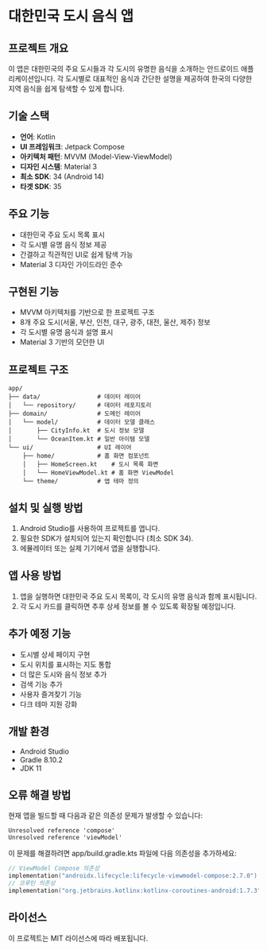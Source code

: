 # 대한민국 도시 음식 앱

## 프로젝트 개요
이 앱은 대한민국의 주요 도시들과 각 도시의 유명한 음식을 소개하는 안드로이드 애플리케이션입니다. 각 도시별로 대표적인 음식과 간단한 설명을 제공하여 한국의 다양한 지역 음식을 쉽게 탐색할 수 있게 합니다.

## 기술 스택
- **언어**: Kotlin
- **UI 프레임워크**: Jetpack Compose
- **아키텍처 패턴**: MVVM (Model-View-ViewModel)
- **디자인 시스템**: Material 3
- **최소 SDK**: 34 (Android 14)
- **타겟 SDK**: 35

## 주요 기능
- 대한민국 주요 도시 목록 표시
- 각 도시별 유명 음식 정보 제공
- 간결하고 직관적인 UI로 쉽게 탐색 가능
- Material 3 디자인 가이드라인 준수

## 구현된 기능
- MVVM 아키텍처를 기반으로 한 프로젝트 구조
- 8개 주요 도시(서울, 부산, 인천, 대구, 광주, 대전, 울산, 제주) 정보
- 각 도시별 유명 음식과 설명 표시
- Material 3 기반의 모던한 UI

## 프로젝트 구조
```
app/
├── data/                # 데이터 레이어
│   └── repository/      # 데이터 레포지토리
├── domain/              # 도메인 레이어
│   └── model/           # 데이터 모델 클래스
│       ├── CityInfo.kt  # 도시 정보 모델
│       └── OceanItem.kt # 일반 아이템 모델
└── ui/                  # UI 레이어
    ├── home/            # 홈 화면 컴포넌트
    │   ├── HomeScreen.kt    # 도시 목록 화면
    │   └── HomeViewModel.kt # 홈 화면 ViewModel
    └── theme/           # 앱 테마 정의
```

## 설치 및 실행 방법
1. Android Studio를 사용하여 프로젝트를 엽니다.
2. 필요한 SDK가 설치되어 있는지 확인합니다 (최소 SDK 34).
3. 에뮬레이터 또는 실제 기기에서 앱을 실행합니다.

## 앱 사용 방법
1. 앱을 실행하면 대한민국 주요 도시 목록이, 각 도시의 유명 음식과 함께 표시됩니다.
2. 각 도시 카드를 클릭하면 추후 상세 정보를 볼 수 있도록 확장될 예정입니다.

## 추가 예정 기능
- 도시별 상세 페이지 구현
- 도시 위치를 표시하는 지도 통합
- 더 많은 도시와 음식 정보 추가
- 검색 기능 추가
- 사용자 즐겨찾기 기능
- 다크 테마 지원 강화

## 개발 환경
- Android Studio
- Gradle 8.10.2
- JDK 11

## 오류 해결 방법
현재 앱을 빌드할 때 다음과 같은 의존성 문제가 발생할 수 있습니다:
```
Unresolved reference 'compose'
Unresolved reference 'viewModel'
```

이 문제를 해결하려면 app/build.gradle.kts 파일에 다음 의존성을 추가하세요:
```kotlin
// ViewModel Compose 의존성
implementation("androidx.lifecycle:lifecycle-viewmodel-compose:2.7.0")
// 코루틴 의존성
implementation("org.jetbrains.kotlinx:kotlinx-coroutines-android:1.7.3")
```

## 라이선스
이 프로젝트는 MIT 라이선스에 따라 배포됩니다.
